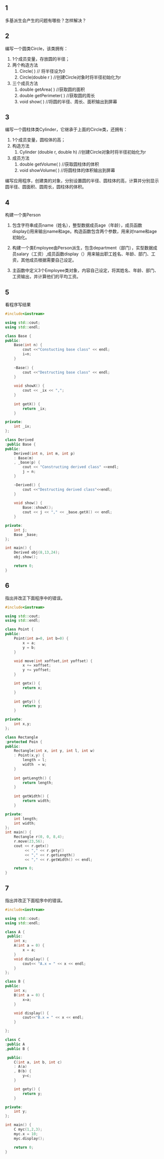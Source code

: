 ## 1
多基派生会产生的问题有哪些？怎样解决？


## 2
编写一个圆类Circle，该类拥有：

1. 1个成员变量，存放圆的半径；  
2. 两个构造方法
   1. Circle( ) // 将半径设为0 
   2. Circle(double r ) //创建Circle对象时将半径初始化为r  
3. 三个成员方法
   1. double getArea( ) //获取圆的面积 
   2. double getPerimeter( ) //获取圆的周长 
   3. void show( ) //将圆的半径、周长、面积输出到屏幕



## 3
编写一个圆柱体类Cylinder，它继承于上面的Circle类，还拥有：

1. 1个成员变量，圆柱体的高；
2. 构造方法
   1. Cylinder (double r, double h) //创建Circle对象时将半径初始化为r 
3. 成员方法
   1. double getVolume( ) //获取圆柱体的体积
   2. void showVolume( ) //将圆柱体的体积输出到屏幕

编写应用程序，创建类的对象，分别设置圆的半径、圆柱体的高，计算并分别显示圆半径、圆面积、圆周长，圆柱体的体积。



## 4
构建一个类Person  

1. 包含字符串成员name（姓名），整型数据成员age（年龄），成员函数 display()用来输出name和age。构造函数包含两个参数，用来对name和age初始化。

2. 构建一个类Employee由Person派生，包含department（部门），实型数据成员salary（工资）,成员函数display（）用来输出职工姓名、年龄、部门、工资，其他成员根据需要自己设定。
   
3. 主函数中定义3个Employee类对象，内容自己设定，将其姓名、年龄、部门、工资输出，并计算他们的平均工资。


## 5
看程序写结果

```c++
#include<iostream>

using std::cout;
using std::endl;

class Base {     
public:
	Base(int n) {
		cout <<"Constucting base class" << endl;
		i=n;
	}
	
    ~Base() {
    	cout <<"Destructing base class" << endl;
    }
    
    void showX() {
    	cout << _ix << ",";
    }
    
    int getX() {
    	return _ix;
    }

private:
	int _ix;
};

class Derived
:public Base {     
public:
	Derived(int n, int m, int p)
	: Base(m)
	, _base(p) {
		cout << "Constructing derived class" <<endl;
        j = n;
    }

    ~Derived() {
    	cout <<"Destructing derived class"<<endl;
    }
    
    void show() {
    	Base::showX();
        cout << j << "," << _base.getX() << endl;
    }

private:
	int j;
    Base _base;
};

int main() { 
	Derived obj(8,13,24);
 	obj.show();

	return 0;
}
```


## 6
指出并改正下面程序中的错误。
```c++
#include<iostream>

using std::cout;
using std::endl;

class Point {   
public:
    Point(int a=0, int b=0) {
		x = a; 
		y = b;
	}

    void move(int xoffset,int yoffset) {
		x += xoffset; 
		y += yoffset;
	}

    int getx() {	
    	return x;	
    }
    
    int gety() {	
    	return y;	
    }

private:
	int x,y;
};

class Rectangle
:protected Poin {    
public:
	Rectangle(int x, int y, int l, int w)
	: Point(x,y) {   
		length = l;
		width  = w;
	}
	
	int getLength() {	
		return length;	
	}
	
	int getWidth() {	
		return width;	
	}

private:
	int length;
	int width;
};
int main() { 
	Rectangle r(0, 0, 8,4);
 	r.move(23,56);
	cout << r.getx() 
	     << "," << r.gety() 
		 << "," << r.getLength() 
		 << "," << r.getWidth() << endl;

	return 0;
}
```

## 7
指出并改正下面程序中的错误。
```c++
#include<iostream>

using std::cout;
using std::endl;

class A {
 public:
    int x;
    A(int a = 0) {
		x = a;
	}
    void display() { 
		cout<< "A.x = " << x << endl;
	}
};

class B { 
public:
	int x;
    B(int a = 0) {
		x=a;
	}

	void display() {
		cout<<"B.x = " << x << endl; 
	}

};

class C
:public A
,public B {   

 public:
    C(int a, int b, int c) 
	: A(a)
	, B(b) {    
		y=c;  
	}

   	int gety() { 
   		return y;
   	}

private:
	int y;
};

int main() { 
	C myc(1,2,3);
 	myc.x = 10;
 	myc.display();

	return 0;
}
```

